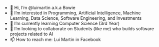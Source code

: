 - 👋 Hi, I’m @luimartin a.k.a Bowie
- 👀 I’m interested in Programming, Artificial Intelligence, Machine Learning, Data Science, Software Engineering, and Investments
- 🌱 I’m currently learning Computer Science (3rd Year)
- 💞️ I’m looking to collaborate on Students (like me) who builds software projects related to AI
- 📫 How to reach me: Lui Martin in Facebook

<!---
luimartin/luimartin is a ✨ special ✨ repository because its `README.md` (this file) appears on your GitHub profile.
You can click the Preview link to take a look at your changes.
--->
